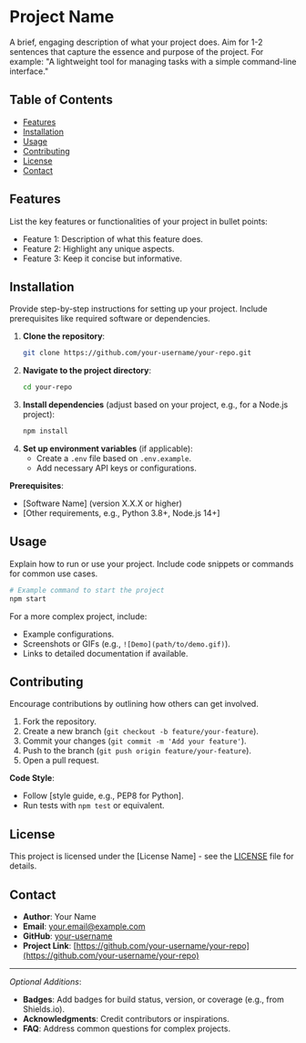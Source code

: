 # Project Name

A brief, engaging description of what your project does. Aim for 1-2 sentences that capture the essence and purpose of the project. For example: "A lightweight tool for managing tasks with a simple command-line interface."

## Table of Contents

- [Features](#features)
- [Installation](#installation)
- [Usage](#usage)
- [Contributing](#contributing)
- [License](#license)
- [Contact](#contact)

## Features

List the key features or functionalities of your project in bullet points:
- Feature 1: Description of what this feature does.
- Feature 2: Highlight any unique aspects.
- Feature 3: Keep it concise but informative.

## Installation

Provide step-by-step instructions for setting up your project. Include prerequisites like required software or dependencies.

1. **Clone the repository**:
   ```bash
   git clone https://github.com/your-username/your-repo.git
   ```
2. **Navigate to the project directory**:
   ```bash
   cd your-repo
   ```
3. **Install dependencies** (adjust based on your project, e.g., for a Node.js project):
   ```bash
   npm install
   ```
4. **Set up environment variables** (if applicable):
   - Create a `.env` file based on `.env.example`.
   - Add necessary API keys or configurations.

**Prerequisites**:
- [Software Name] (version X.X.X or higher)
- [Other requirements, e.g., Python 3.8+, Node.js 14+]

## Usage

Explain how to run or use your project. Include code snippets or commands for common use cases.

```bash
# Example command to start the project
npm start
```

For a more complex project, include:
- Example configurations.
- Screenshots or GIFs (e.g., `![Demo](path/to/demo.gif)`).
- Links to detailed documentation if available.

## Contributing

Encourage contributions by outlining how others can get involved.

1. Fork the repository.
2. Create a new branch (`git checkout -b feature/your-feature`).
3. Commit your changes (`git commit -m 'Add your feature'`).
4. Push to the branch (`git push origin feature/your-feature`).
5. Open a pull request.

**Code Style**:
- Follow [style guide, e.g., PEP8 for Python].
- Run tests with `npm test` or equivalent.

## License

This project is licensed under the [License Name] - see the [LICENSE](LICENSE) file for details.

## Contact

- **Author**: Your Name
- **Email**: your.email@example.com
- **GitHub**: [your-username](https://github.com/your-username)
- **Project Link**: [https://github.com/your-username/your-repo](https://github.com/your-username/your-repo)

---

*Optional Additions*:
- **Badges**: Add badges for build status, version, or coverage (e.g., from Shields.io).
- **Acknowledgments**: Credit contributors or inspirations.
- **FAQ**: Address common questions for complex projects.